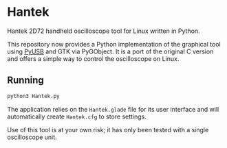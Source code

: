 # Hantek

Hantek 2D72 handheld oscilloscope tool for Linux written in Python.

This repository now provides a Python implementation of the graphical tool
using [PyUSB](https://github.com/pyusb/pyusb) and GTK via PyGObject.  It is a
port of the original C version and offers a simple way to control the
oscilloscope on Linux.

## Running

```bash
python3 Hantek.py
```

The application relies on the `Hantek.glade` file for its user interface and
will automatically create `Hantek.cfg` to store settings.

Use of this tool is at your own risk; it has only been tested with a single
oscilloscope unit.
